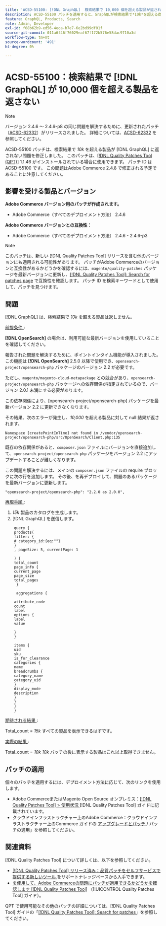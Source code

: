 ```yaml
---
title: 'ACSD-55100: [!DNL GraphQL]  検索結果で 10,000 個を超える製品が返されない'
description: ACSD-55100 パッチを適用すると、GraphQLが検索結果で*10k*を超える商品を返さないAdobe Commerceの問題を修正できます。
feature: GraphQL, Products, Search
role: Admin, Developer
exl-id: f08b62b9-ed56-4eca-b7e7-6e2bd99df01f
source-git-commit: 011a6f46f76029eaf67f172b576e58dac9710a3d
workflow-type: tm+mt
source-wordcount: '491'
ht-degree: 0%

---
```


# ACSD-55100：検索結果で [!DNL GraphQL] が 10,000 個を超える製品を返さない

>[!NOTE]
>
>バージョン 2.4.6 ～ 2.4.6-p8 の同じ問題を解決するために、更新されたパッチ（[ACSD-62332](/help/tools/quality-patches-tool/patches-available-in-qpt/v1-1-55/acsd-62332-product-listing-graphql-query-limit-plus-live-search-current-page.md)）がリリースされました。 詳細については、[ACSD-62332](/help/tools/quality-patches-tool/patches-available-in-qpt/v1-1-55/acsd-62332-product-listing-graphql-query-limit-plus-live-search-current-page.md) を参照してください。

ACSD-55100 パッチは、検索結果で *10k* を超える製品が [!DNL GraphQL] に返されない問題を修正しました。 このパッチは、[[!DNL Quality Patches Tool (QPT)]](https://experienceleague.adobe.com/en/docs/commerce-operations/tools/quality-patches-tool/quality-patches-tool-to-self-serve-quality-patches) 1.1.46 がインストールされている場合に使用できます。 パッチ ID は ACSD-55100 です。 この問題はAdobe Commerce 2.4.8 で修正される予定であることに注意してください。

## 影響を受ける製品とバージョン

**Adobe Commerce バージョン用のパッチが作成されます。**

* Adobe Commerce（すべてのデプロイメント方法） 2.4.6

**Adobe Commerce バージョンとの互換性：**

* Adobe Commerce（すべてのデプロイメント方法） 2.4.6 - 2.4.6-p3

>[!NOTE]
>
>このパッチは、新しい [!DNL Quality Patches Tool] リリースを含む他のバージョンにも適用される可能性があります。 パッチがAdobe Commerceのバージョンと互換性があるかどうかを確認するには、`magento/quality-patches` パッケージを最新バージョンに更新し、[[!DNL Quality Patches Tool]: Search for patches page](https://experienceleague.adobe.com/tools/commerce-quality-patches/index.html) で互換性を確認します。 パッチ ID を検索キーワードとして使用して、パッチを見つけます。

## 問題

[!DNL GraphQL] は、検索結果で *10k* を超える製品は返しません。

<u> 前提条件 </u>:

**[!DNL OpenSearch]** の場合は、利用可能な最新バージョンを使用していることを確認してください。

報告された問題を解決するために、ポイントインタイム機能が導入されました。この機能は **[!DNL OpenSearch]** 2.5.0 以降で使用でき、`opensearch-project/opensearch-php` パッケージのバージョン 2.2 が必要です。

ただし、`magento/magento-cloud-metapackage` との競合があり、`opensearch-project/opensearch-php` パッケージへの依存関係が指定されているので、バージョン 2.0.1 未満にする必要があります。


この依存関係により、[opensearch-project/opensearch-php] パッケージを最新バージョン 2.2 に更新できなくなります。

その結果、次のエラーが発生し、*10,000* を超える製品に対して null 結果が返されます。

`Namespace [createPointInTime] not found in /vendor/opensearch-project/opensearch-php/src/OpenSearch/Client.php:135`

既存の依存関係があると、`composer.json` ファイルにバージョンを直接追加して、`opensearch-project/opensearch-php` パッケージをバージョン 2.2 にアップデートすることが難しくなります。

この問題を解決するには、メインの `composer.json` ファイルの require ブロックに次の行を追加します。 その後、を再デプロイして、問題のあるパッケージを最新バージョンに更新します。

`"opensearch-project/opensearch-php": "2.2.0 as 2.0.0",`

<u> 再現手順 </u>:

1. *15k* 製品のカタログを生成します。
1. [!DNL GraphQL] を送信します。

```
    query {
    products(
    filter: {
    # category_id:{eq:""}
    }
    , pageSize: 5, currentPage: 1

    ) {
    total_count
    page_info {
    current_page
    page_size
    total_pages
     }

     aggregations {

    attribute_code
    count
    label
    options {
    label
    value

    }
    }

    items {
    uid
    sku
    is_for_clearance
    categories {
    name
    breadcrumbs {
    category_name
    category_uid
    }
    display_mode
    description
    }
    }
    }
    }
```

<u> 期待される結果 </u>:

Total_count = *15k*
すべての製品を表示できるはずです。

<u> 実際の結果 </u>:

Total_count = *10k*
*10k* バッチの後に表示する製品はこれ以上取得できません。

## パッチの適用

個々のパッチを適用するには、デプロイメント方法に応じて、次のリンクを使用します。

* Adobe CommerceまたはMagento Open Source オンプレミス：[[!DNL Quality Patches Tool] > 使用状況 ](/help/tools/quality-patches-tool/usage.md)[!DNL Quality Patches Tool] ガイドに記載されています。
* クラウドインフラストラクチャー上のAdobe Commerce：クラウドインフラストラクチャー上のCommerce ガイドの [ アップグレードとパッチ ](https://experienceleague.adobe.com/docs/commerce-cloud-service/user-guide/develop/upgrade/apply-patches.html)/ パッチの適用」を参照してください。

## 関連資料

[!DNL Quality Patches Tool] について詳しくは、以下を参照してください。

* [[!DNL Quality Patches Tool]  リリース済み：品質パッチをセルフサービスで提供する新しいツール ](https://experienceleague.adobe.com/en/docs/commerce-operations/tools/quality-patches-tool/quality-patches-tool-to-self-serve-quality-patches) をサポートナレッジベースから入手できます。
* [ を使用して、Adobe Commerceの問題にパッチが適用できるかどうかを確認します  [!DNL Quality Patches Tool]](/help/tools/quality-patches-tool/patches-available-in-qpt/check-patch-for-magento-issue-with-magento-quality-patches.md) （[!UICONTROL Quality Patches Tool] ガイド）。


QPT で使用可能なその他のパッチの詳細については、[!DNL Quality Patches Tool] ガイドの「[[!DNL Quality Patches Tool]: Search for patches](https://experienceleague.adobe.com/tools/commerce-quality-patches/index.html)」を参照してください。
